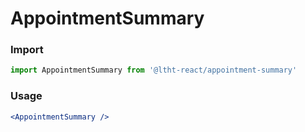 
# AppointmentSummary

<!-- STORY -->

### Import

```js
import AppointmentSummary from '@ltht-react/appointment-summary'
```

### Usage

```jsx
<AppointmentSummary />
```
  